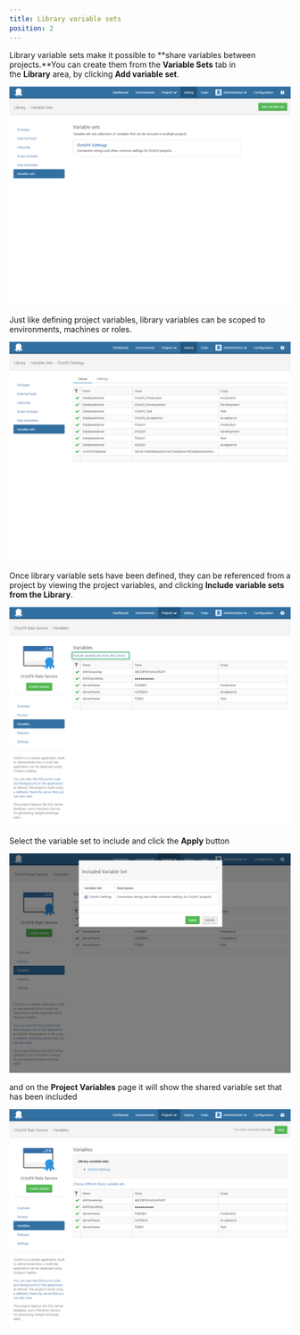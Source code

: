 ```yaml
---
title: Library variable sets
position: 2
---
```



Library variable sets make it possible to **share variables between projects.**You can create them from the **Variable Sets** tab in the **Library** area, by clicking **Add variable set**.


![](/docs/images/3048089/3277721.png "width=500")





Just like defining project variables, library variables can be scoped to environments, machines or roles.


![](/docs/images/3048089/3277720.png "width=500")


Once library variable sets have been defined, they can be referenced from a project by viewing the project variables, and clicking **Include variable sets from the Library**.


![](/docs/images/3048089/3277719.png "width=500")


Select the variable set to include and click the **Apply** button


![](/docs/images/3048089/3277718.png "width=500")


and on the **Project Variables** page it will show the shared variable set that has been included


![](/docs/images/3048089/3277717.png "width=500")

